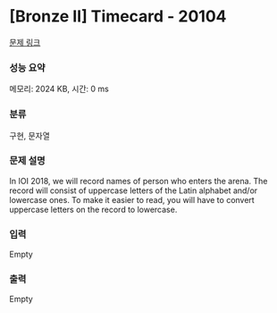 # [Bronze II] Timecard - 20104 

[문제 링크](https://www.acmicpc.net/problem/20104) 

### 성능 요약

메모리: 2024 KB, 시간: 0 ms

### 분류

구현, 문자열

### 문제 설명

<p>In IOI 2018, we will record names of person who enters the arena. The record will consist of uppercase letters of the Latin alphabet and/or lowercase ones. To make it easier to read, you will have to convert uppercase letters on the record to lowercase.</p>

### 입력 

 Empty

### 출력 

 Empty

